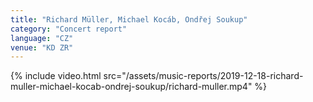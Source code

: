 ```yaml
---
title: "Richard Müller, Michael Kocáb, Ondřej Soukup"
category: "Concert report"
language: "CZ"
venue: "KD ZR"
---
```


{% include video.html src="/assets/music-reports/2019-12-18-richard-muller-michael-kocab-ondrej-soukup/richard-muller.mp4" %}

